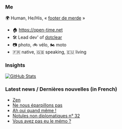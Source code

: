 ### Me

🌍 Human, He/His, « [footer de merde](https://open-time.net/post/2013/07/17/La-veritable-histoire-du-Footer-de-merde-) » 
* 🏠 https://open-time.net 
* 🛠️ Lead dev' of [dotclear](https://git.dotclear.org/dev/dotclear)
* 📷 photo, 🚲 vélo, 🏍️ moto 
* 🇫🇷 native, 🇬🇧 speaking, 🇪🇺 living

### Insights

[![GitHub Stats](https://github-readme-stats-sigma-five.vercel.app/api?username=franck-paul)](https://github.com/franck-paul)

### Latest news / Dernières nouvelles (in French)

<!-- BLOG-POST-LIST:START -->
- [Zen](https://open-time.net/post/2024/07/01/Zen)
- [Ne nous éparpillons pas](https://open-time.net/post/2024/06/30/Ne-nous-eparpillons-pas)
- [Ah oui quand même !](https://open-time.net/post/2024/06/29/Ah-oui-quand-meme-)
- [Notules non diplomatiques n° 32](https://open-time.net/post/2024/06/28/Notules-non-diplomatiques-n-32)
- [Vous avez pas eu le mémo ?](https://open-time.net/post/2024/06/27/Vous-avez-pas-eu-le-memo)
<!-- BLOG-POST-LIST:END -->
